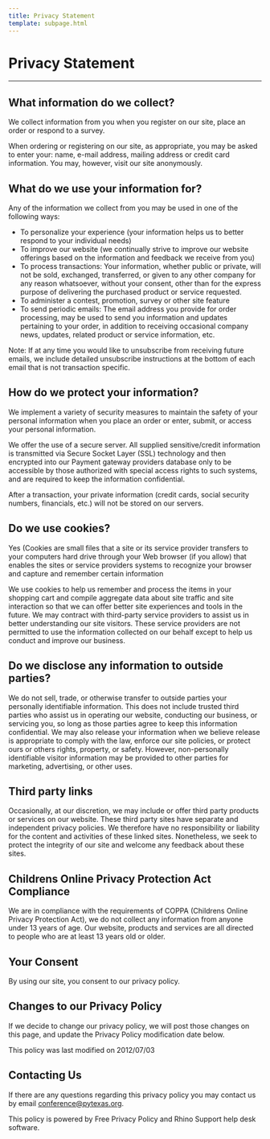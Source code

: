```yaml
---
title: Privacy Statement
template: subpage.html
---
```


# Privacy Statement
---

## What information do we collect?

We collect information from you when you register on our site, place an order
or respond to a survey.

When ordering or registering on our site, as appropriate, you may be asked to
enter your: name, e-mail address, mailing address or credit card information.
You may, however, visit our site anonymously.

## What do we use your information for?

Any of the information we collect from you may be used in one of the following
ways:

- To personalize your experience (your information helps us to better respond
    to your individual needs)
- To improve our website (we continually strive to improve our website
    offerings based on the information and feedback we receive from you)
- To process transactions: Your information, whether public or private, will
    not be sold, exchanged, transferred, or given to any other company for any
    reason whatsoever, without your consent, other than for the express purpose
    of delivering the purchased product or service requested.
- To administer a contest, promotion, survey or other site feature
- To send periodic emails: The email address you provide for order processing,
    may be used to send you information and updates pertaining to your order,
    in addition to receiving occasional company news, updates, related product
    or service information, etc.

Note: If at any time you would like to unsubscribe from receiving future emails, we include detailed unsubscribe instructions at the bottom of each email that is not transaction specific.

## How do we protect your information?

We implement a variety of security measures to maintain the safety of your personal information when you place an order or enter, submit, or access your personal information.

We offer the use of a secure server. All supplied sensitive/credit information is transmitted via Secure Socket Layer (SSL) technology and then encrypted into our Payment gateway providers database only to be accessible by those authorized with special access rights to such systems, and are required to keep the information confidential.

After a transaction, your private information (credit cards, social security numbers, financials, etc.) will not be stored on our servers.

## Do we use cookies?

Yes (Cookies are small files that a site or its service provider transfers to your computers hard drive through your Web browser (if you allow) that enables the sites or service providers systems to recognize your browser and capture and remember certain information

We use cookies to help us remember and process the items in your shopping cart and compile aggregate data about site traffic and site interaction so that we can offer better site experiences and tools in the future. We may contract with third-party service providers to assist us in better understanding our site visitors. These service providers are not permitted to use the information collected on our behalf except to help us conduct and improve our business.

## Do we disclose any information to outside parties?

We do not sell, trade, or otherwise transfer to outside parties your personally identifiable information. This does not include trusted third parties who assist us in operating our website, conducting our business, or servicing you, so long as those parties agree to keep this information confidential. We may also release your information when we believe release is appropriate to comply with the law, enforce our site policies, or protect ours or others rights, property, or safety. However, non-personally identifiable visitor information may be provided to other parties for marketing, advertising, or other uses.

## Third party links

Occasionally, at our discretion, we may include or offer third party products or services on our website. These third party sites have separate and independent privacy policies. We therefore have no responsibility or liability for the content and activities of these linked sites. Nonetheless, we seek to protect the integrity of our site and welcome any feedback about these sites.

## Childrens Online Privacy Protection Act Compliance

We are in compliance with the requirements of COPPA (Childrens Online Privacy Protection Act), we do not collect any information from anyone under 13 years of age. Our website, products and services are all directed to people who are at least 13 years old or older.

## Your Consent

By using our site, you consent to our privacy policy.

## Changes to our Privacy Policy

If we decide to change our privacy policy, we will post those changes on this page, and update the Privacy Policy modification date below.

This policy was last modified on 2012/07/03

## Contacting Us

If there are any questions regarding this privacy policy you may contact us by email [conference@pytexas.org](mailto:conference@pytexas.org).

This policy is powered by Free Privacy Policy and Rhino Support help desk software.
